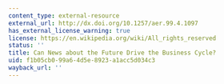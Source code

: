 ```yaml
---
content_type: external-resource
external_url: http://dx.doi.org/10.1257/aer.99.4.1097
has_external_license_warning: true
license: https://en.wikipedia.org/wiki/All_rights_reserved
status: ''
title: Can News about the Future Drive the Business Cycle?
uid: f1b05cb0-99a6-4d5e-8923-a1acc5d034c3
wayback_url: ''
---
```

